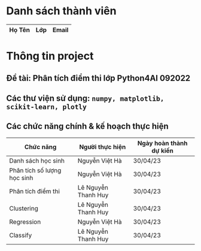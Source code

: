 # Danh sách thành viên
Họ Tên|Lớp|Email
-|-|-


# Thông tin project
## Đề tài: Phân tích điểm thi lớp Python4AI 092022
## Các thư viện sử dụng: `numpy, matplotlib, scikit-learn, plotly`

## Các chức năng chính & kế hoạch thực hiện

Chức năng|Người thực hiện|Ngày hoàn thành dự kiến
-|-|-
Danh sách học sinh|Nguyễn Việt Hà|30/04/23
Phân tích số lượng học sinh|Nguyễn Việt Hà|30/04/23
Phân tích điểm thi|Lê Nguyễn Thanh Huy|30/04/23
Clustering|Lê Nguyễn Thanh Huy|30/04/23
Regression|Nguyễn Việt Hà|30/04/23
Classify|Lê Nguyễn Thanh Huy|30/04/23
